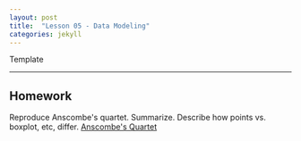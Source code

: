 ```yaml
---
layout: post
title:  "Lesson 05 - Data Modeling"
categories: jekyll 
---
```


Template

---
## Homework
Reproduce Anscombe's quartet. Summarize. Describe how points vs. boxplot, etc, differ.
[Anscombe's Quartet](http://www.nature.com/nmeth/journal/v9/n1/full/nmeth.1829.html)
